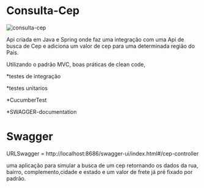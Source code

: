 # Consulta-Cep

![consulta-cep](https://github.com/Marcos1020/Consulta-Cep/assets/83420181/8be8d0fb-c263-4ce6-a0e7-5933837560a0)

Api criada em Java e Spring onde faz uma integração com uma Api de busca de Cep e adiciona um valor de cep para uma determinada região do Pais.

Utilizando o padrão MVC, boas práticas de clean code, 

  *testes de integração

  *testes unitarios
  
  *CucumberTest
  
  *SWAGGER-documentation

# Swagger
  
  URLSwagger = http://localhost:8686/swagger-ui/index.html#/cep-controller
  
uma aplicação para simular a busca de um cep retornando os dados da rua, bairro, complemento,cidade e estado e um valor de frete já pré fixado por padrão.  

